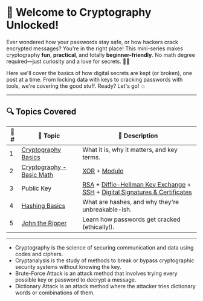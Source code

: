 # 🧠 Welcome to Cryptography Unlocked!

Ever wondered how your passwords stay safe, or how hackers crack encrypted messages? You're in the right place! This mini-series makes cryptography **fun**, **practical**, and totally **beginner-friendly**. No math degree required—just curiosity and a love for secrets. 🕵️‍♂️

Here we'll cover the basics of how digital secrets are kept (or broken), one post at a time. From locking data with keys to cracking passwords with tools, we're covering the good stuff. Ready? Let's go! 💥

---

## 🔍 Topics Covered

| 🔢 # | 🔐 Topic              | 📝 Description                                  |
|-----|------------------------|-----------------------------------------------|
| 1   | [Cryptography Basics](https://github.com/Dee-Techie/Cybersecurity-Portfolio/blob/main/Write-Ups/Cryptography_Basics.md) | What it is, why it matters, and key terms.     |
| 2   | [Cryptography - Basic Math](https://github.com/Dee-Techie/Cybersecurity-Portfolio/blob/main/Write-Ups/Crypto-Basic-Math.md)             | [XOR](https://github.com/Dee-Techie/Cybersecurity-Portfolio/blob/main/Write-Ups/Crypto-Basic-Math.md#-xor-exclusive-or-operation) + [Modulo](https://github.com/Dee-Techie/Cybersecurity-Portfolio/blob/main/Write-Ups/Crypto-Basic-Math.md#-modulo-operation) |
| 3   | Public Key           | [RSA](https://github.com/Dee-Techie/Cybersecurity-Portfolio/blob/main/Write-Ups/Public-Key-RSA.md) + [Diffie-Hellman Key Exchange](https://github.com/Dee-Techie/Cybersecurity-Portfolio/blob/main/Write-Ups/Diffie-Hellman-Key.md) + [SSH](https://github.com/Dee-Techie/Cybersecurity-Portfolio/blob/main/Write-Ups/SSH.md)  + [Digital Signatures & Certificates](https://github.com/Dee-Techie/Cybersecurity-Portfolio/blob/main/Write-Ups/Digital-signatures-certificates.md) |
| 4   | [Hashing Basics]()         | What are hashes, and why they're unbreakable-ish. |
| 5   | [John the Ripper]()        | Learn how passwords get cracked (ethically!). |

--- 
- Cryptography is the science of securing communication and data using codes and ciphers.
- Cryptanalysis is the study of methods to break or bypass cryptographic security systems without knowing the key.
- Brute-Force Attack is an attack method that involves trying every possible key or password to decrypt a message.
- Dictionary Attack is an attack method where the attacker tries dictionary words or combinations of them.
